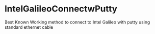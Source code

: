 IntelGalileoConnectwPutty
=========================

Best Known Working method to connect to Intel Galileo with putty using standard ethernet cable
